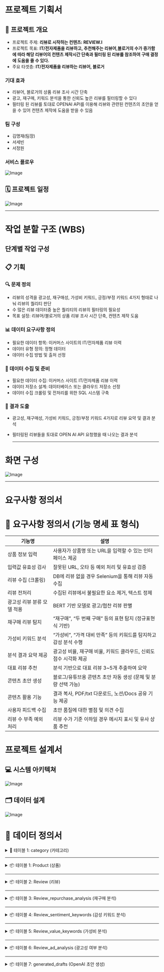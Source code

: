 # 프로젝트 기획서

## 📌 프로젝트 개요
- 프로젝트 주제: **리뷰로 시작하는 컨텐츠: REVIEW.I**
- 프로젝트 목표: **IT/전자제품을 리뷰하고, 추천해주는 리뷰어,블로거의 수가 증가함에 따라 해당 리뷰어의 컨텐츠 제작시간 단축과 필터링 된 리뷰를 참조하여 구매 결정에 도움을 줄 수 있다.**
- 주요 타겟층: **IT/전자제품을 리뷰하는 리뷰어, 블로거**

### 기대 효과
- 리뷰어, 블로거의 상품 리뷰 조사 시간 단축
- 광고, 재구매, 키워드 분석을 통한 신뢰도 높은 리뷰를 필터링할 수 있다
- 필터링 된 리뷰를 토대로 OPENAI API를 이용해 리뷰와 관련된 컨텐츠의 초안을 얻을 수 있어 컨텐츠 제작에 도움을 받을 수 있음

### 팀 구성
- 김명재(팀장)
- 서세빈
- 서정원

### 서비스 플로우
![Image](https://github.com/user-attachments/assets/10ae1b2b-4de2-4625-9f5c-574707318dc3)

## 🗓️ 프로젝트 일정
![Image](https://github.com/user-attachments/assets/7ad77921-0720-43cd-a4c5-06e3a916e9ed)

  ------------------------------

# 작업 분할 구조 (WBS)

## 단계별 작업 구성

## 📋 기획 
### 🔍 문제 정의
- 리뷰의 성격을 광고성, 재구매성, 가성비 키워드, 긍정/부정 키워드 4가지 형태로 나눠 리뷰의 퀄리티 판단
- 수 많은 리뷰 데이터중 높은 퀄리티의 리뷰의 필터링의 필요성
- 목표 설정: 리뷰어/블로거의 상품 리뷰 조사 시간 단축, 컨텐츠 제작 도움

### 📊 데이터 요구사항 정의 
- 필요한 데이터 항목: 이커머스 사이트의 IT/전자제품 리뷰 이력
- 데이터 유형 정의: 정형 데이터
- 데이터 수집 방법 및 출처 선정

### 💾 데이터 수집 및 준비
- 필요한 데이터 수집: 이커머스 사이트 IT/전자제품 리뷰 이력
- 데이터 저장소 설계: 데이터베이스 또는 클라우드 저장소 선정
- 데이터 수집 크롤링 및 전처리를 위한 SQL 시스템 구축

### 📑 결과 도출
- 광고성, 재구매성, 가성비 키워드, 긍정/부정 키워드 4가지로 리뷰 요약 및 결과 분석
- 필터링된 리뷰들을 토대로 OPEN AI API 요청했을 때 나오는 결과 분석

  ------------------------------

# 화면 구성
![Image](https://github.com/user-attachments/assets/15efdb4b-81e0-4726-ad98-b97c44baa7f1)

  ------------------------------

# 요구사항 정의서
# 📌 요구사항 정의서 (기능 명세 표 형식)

| 기능명                      | 설명                                                                 |
|---------------------------|----------------------------------------------------------------------|
| 상품 정보 입력             | 사용자가 상품명 또는 URL을 입력할 수 있는 인터페이스 제공              |
| 입력값 유효성 검사         | 잘못된 URL, 오타 등 예외 처리 및 유효성 검증                          |
| 리뷰 수집 (크롤링)         | DB에 리뷰 없을 경우 Selenium을 통해 리뷰 자동 수집                    |
| 리뷰 전처리                | 수집된 리뷰에서 불필요한 요소 제거, 텍스트 정제                       |
| 광고성 리뷰 분류 모델 적용 | BERT 기반 모델로 광고/협찬 리뷰 판별                                 |
| 재구매 리뷰 탐지           | “재구매”, “두 번째 구매” 등의 표현 탐지 (정규표현식 기반)              |
| 가성비 키워드 분석         | “가성비”, “가격 대비 만족” 등의 키워드를 탐지하고 감성 분석 수행       |
| 분석 결과 요약 제공        | 광고성 비율, 재구매 비율, 키워드 클라우드, 신뢰도 점수 시각화 제공      |
| 대표 리뷰 추천             | 분석 기반으로 대표 리뷰 3~5개 추출하여 요약                          |
| 콘텐츠 초안 생성           | 블로그/유튜브용 콘텐츠 초안 자동 생성 (문체 및 분량 선택 가능)         |
| 콘텐츠 활용 기능           | 결과 복사, PDF/txt 다운로드, 노션/Docs 공유 기능 제공                 |
| 사용자 피드백 수집         | 초안 품질에 대한 별점 및 의견 수집                                    |
| 리뷰 수 부족 예외 처리     | 리뷰 수가 기준 이하일 경우 메시지 표시 및 유사 상품 추천               |


# 프로젝트 설계서

## 💻 시스템 아키텍쳐
![Image](https://github.com/user-attachments/assets/f91c64df-895a-487a-aa61-f442dca7d3a6)

## 🗂️ 데이터 설계
![Image](https://github.com/user-attachments/assets/c8b5cf78-d7df-4fc3-bb66-015d0b6a8f76)

# 📘 데이터 정의서

<details>
<summary>📁 테이블 1: category (카테고리)</summary>

### 테이블 정보

| 항목        | 설명                          |
|-------------|-------------------------------|
| 테이블 명   | category                         |
| 설명        | 상품의 카테고리를 분류 테이블  |
| 비고        | -                             |

### 컬럼 정의

| 컬럼명     | 데이터 타입 | 길이 | PK | NN | FK | 기본값           | 설명           |
|------------|-------------|------|----|----|----|------------------|----------------|
| id         | INT         | -    | O  | O  | O   | AUTO_INCREMENT   | 카테고리 ID       |
| name   | VARCHAR     | 100   |    | O  |    |                  | 카테고리 명    |

</details>

---

<details>
<summary>📦 테이블 1: Product (상품)</summary>

### 테이블 정보

| 항목        | 설명                     |
|-------------|--------------------------|
| 테이블 명   | Product                  |
| 설명        | 상품 정보를 저장하는 테이블 |
| 비고        | 카테고리와 외래키로 연결됨 |

### 컬럼 정의

| 컬럼명        | 데이터 타입 | 길이 | PK | NN | FK | 기본값           | 설명                       |
|----------------|-------------|------|----|----|----|------------------|----------------------------|
| id             | INT         | -    | O  | O  |    | AUTO_INCREMENT   | 상품 ID (기본키)           |
| name           | VARCHAR     | 255  |    | O  |    |                  | 상품명                     |
| brand          | VARCHAR     | 100  |    |    |    |                  | 브랜드명                   |
| model_number   | VARCHAR     | 100  |    |    |    |                  | 모델 번호                  |
| release_date   | DATE        | -    |    |    |    |                  | 출시일                     |
| category_id    | INT         | -    |    |    | O  |                  | 카테고리 ID (외래키)       |
| created_at     | TIMESTAMP   | -    |    |    |    | CURRENT_TIMESTAMP| 생성일시                   |

</details>

---

<details>
<summary>📦 테이블 2: Review (리뷰)</summary>

### 테이블 정보

| 항목        | 설명                       |
|-------------|----------------------------|
| 테이블 명   | Review                     |
| 설명        | 사용자 리뷰 정보를 저장     |
| 비고        | 상품과 외래키로 연결됨      |

### 컬럼 정의

| 컬럼명       | 데이터 타입 | 길이 | PK | NN | FK | 기본값           | 설명                    |
|--------------|-------------|------|----|----|----|------------------|-------------------------|
| id           | INT         | -    | O  | O  |    | AUTO_INCREMENT   | 리뷰 ID (기본키)        |
| product_id   | INT         | -    |    | O  | O  |                  | 연결된 상품 ID (외래키) |
| reviewer_id  | VARCHAR     | 100  |    |    |    |                  | 리뷰 작성자 ID           |
| source_url   | TEXT        | -    |    |    |    |                  | 리뷰 원문 URL            |
| content_raw  | TEXT        | -    |    |    |    |                  | 원문 텍스트              |
| rating       | DECIMAL     | 2,1  |    |    |    |                  | 리뷰 평점                |
| review_date  | DATE        | -    |    |    |    |                  | 리뷰 작성일              |

</details>

---

<details>
<summary>📦 테이블 3: Review_repurchase_analysis (재구매 분석)</summary>

### 테이블 정보

| 항목        | 설명                         |
|-------------|------------------------------|
| 테이블 명   | Review_repurchase_analysis   |
| 설명        | 리뷰에서 재구매 언급 분석     |

### 컬럼 정의

| 컬럼명              | 데이터 타입 | 길이 | PK | NN | FK | 기본값         | 설명                        |
|---------------------|-------------|------|----|----|----|----------------|-----------------------------|
| id                  | INT         | -    | O  | O  |    | AUTO_INCREMENT | 고유 ID                     |
| review_id           | INT         | -    |    | O  | O  |                | 연결된 리뷰 ID (외래키)     |
| mentions_repurchase | BOOLEAN     | -    |    |    |    |                | 재구매 언급 여부             |
| repurchase_score    | FLOAT       | -    |    |    |    |                | 재구매 점수                 |
| repurchase_phrases  | TEXT        | -    |    |    |    |                | 재구매 관련 구문             |

</details>

---

<details>
<summary>📦 테이블 4: Review_sentiment_keywords (감성 키워드 분석)</summary>

### 테이블 정보

| 항목        | 설명                       |
|-------------|----------------------------|
| 테이블 명   | Review_sentiment_keywords |
| 설명        | 긍정/부정 키워드 및 감성 점수 분석 |

### 컬럼 정의

| 컬럼명               | 데이터 타입 | 길이 | PK | NN | FK | 기본값         | 설명                      |
|----------------------|-------------|------|----|----|----|----------------|---------------------------|
| id                   | INT         | -    | O  | O  |    | AUTO_INCREMENT | 고유 ID                   |
| review_id            | INT         | -    |    | O  | O  |                | 연결된 리뷰 ID (외래키)   |
| positive_keywords    | TEXT        | -    |    |    |    |                | 긍정 키워드                |
| negative_keywords    | TEXT        | -    |    |    |    |                | 부정 키워드                |
| sentiment_balance_score | FLOAT    | -    |    |    |    |                | 감성 균형 점수             |

</details>

---

<details>
<summary>📦 테이블 5: Review_value_keywords (가성비 분석)</summary>

### 테이블 정보

| 항목        | 설명                         |
|-------------|------------------------------|
| 테이블 명   | Review_value_keywords        |
| 설명        | 가격/기능 키워드와 가성비 분석 |

### 컬럼 정의

| 컬럼명             | 데이터 타입 | 길이 | PK | NN | FK | 기본값         | 설명                     |
|--------------------|-------------|------|----|----|----|----------------|--------------------------|
| id                 | INT         | -    | O  | O  |    | AUTO_INCREMENT | 고유 ID                  |
| review_id          | INT         | -    |    | O  | O  |                | 연결된 리뷰 ID (외래키)  |
| price_keywords     | TEXT        | -    |    |    |    |                | 가격 관련 키워드          |
| feature_keywords   | TEXT        | -    |    |    |    |                | 기능 관련 키워드          |
| value_for_money_score | FLOAT    | -    |    |    |    |                | 가성비 점수               |

</details>

---

<details>
<summary>📦 테이블 6: Review_ad_analysis (광고성 여부 분석)</summary>

### 테이블 정보

| 항목        | 설명                        |
|-------------|-----------------------------|
| 테이블 명   | Review_ad_analysis          |
| 설명        | 리뷰 광고성 여부 분석        |

### 컬럼 정의

| 컬럼명             | 데이터 타입 | 길이 | PK | NN | FK | 기본값         | 설명                      |
|--------------------|-------------|------|----|----|----|----------------|---------------------------|
| id                 | INT         | -    | O  | O  |    | AUTO_INCREMENT | 고유 ID                   |
| review_id          | INT         | -    |    | O  | O  |                | 연결된 리뷰 ID (외래키)   |
| is_ad              | BOOLEAN     | -    |    |    |    |                | 광고 여부                 |
| ad_suspicion_score | FLOAT       | -    |    |    |    |                | 광고 의심 점수             |
| evidence_phrases   | TEXT        | -    |    |    |    |                | 광고 근거 구문             |

</details>

---

<details>
<summary>📦 테이블 7: generated_drafts (OpenAI 초안 생성)</summary>

### 테이블 정보

| 항목        | 설명                          |
|-------------|-------------------------------|
| 테이블 명   | generated_drafts              |
| 설명        | 리뷰 기반 생성된 초안 저장 테이블 |

### 컬럼 정의

| 컬럼명       | 데이터 타입 | 길이 | PK | NN | FK | 기본값              | 설명                            |
|--------------|-------------|------|----|----|----|---------------------|---------------------------------|
| id           | INT         | -    | O  | O  |    | AUTO_INCREMENT      | 고유 ID                         |
| review_id    | INT         | -    |    | O  | O  |                     | 연결된 리뷰 ID (외래키)         |
| source_url   | TEXT        | -    |    |    |    |                     | 리뷰 원문 URL                   |
| content_draft| TEXT        | -    |    |    |    |                     | 생성된 초안 텍스트              |
| model_used   | VARCHAR     | 20   |    |    |    |                     | 사용된 OpenAI 모델              |
| is_saved     | BOOLEAN     | -    |    |    |    | FALSE               | 사용자가 저장했는지 여부        |
| created_at   | TIMESTAMP   | -    |    |    |    |

## 📚 기술 스택

<div align=center>
    <img src="https://img.shields.io/badge/python-3670A0?style=for-the-badge&logo=python&logoColor=ffdd54">
    <img src="https://img.shields.io/badge/mysql-4479A1.svg?style=for-the-badge&logo=mysql&logoColor=white">
    <img src="https://img.shields.io/badge/flask-%23000.svg?style=for-the-badge&logo=flask&logoColor=white">
    <img src="https://img.shields.io/badge/github-%23121011.svg?style=for-the-badge&logo=github&logoColor=white">
    <img src="https://img.shields.io/badge/openai-412991?style=for-the-badge&logo=openai&logoColor=black">
    <img src="https://img.shields.io/badge/Amazon%20EC2-FF9900?style=for-the-badge&logo=amazonec2&logoColor=black">
    <img src="https://img.shields.io/badge/Amazon%20S3-FF9900?style=for-the-badge&logo=amazons3&logoColor=white">
    <img src="https://img.shields.io/badge/Amazon%20RDS-527FFF?style=for-the-badge&logo=amazonrds&logoColor=black">
    <img src="https://img.shields.io/badge/nginx-%23009639.svg?style=for-the-badge&logo=nginx&logoColor=white">
    <img src="https://img.shields.io/badge/-selenium-%43B02A?style=for-the-badge&logo=selenium&logoColor=white">
    <img src="https://img.shields.io/badge/redis-%23DD0031.svg?style=for-the-badge&logo=redis&logoColor=white">
</div>

## ⚠️ 예상 문제 및 해결 방안
- **문제**: 리뷰가 일정 갯수 이하인 경우 필터링 된 리뷰의 신뢰도 하락
- **해결 방안**: 리뷰가 특정 갯수 이상인 상품에 대한 리뷰만 필터링하여 출력